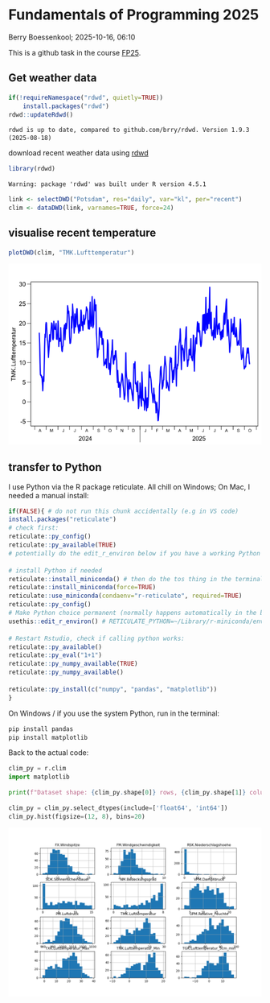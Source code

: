 # Fundamentals of Programming 2025
Berry Boessenkool;
2025-10-16, 06:10

This is a github task in the course
[FP25](https://open.hpi.de/courses/hpi-dh-fprog2025).  

## Get weather data

``` r
if(!requireNamespace("rdwd", quietly=TRUE))
    install.packages("rdwd")
rdwd::updateRdwd()
```

    rdwd is up to date, compared to github.com/brry/rdwd. Version 1.9.3 (2025-08-18)

download recent weather data using
[rdwd](https://bookdown.org/brry/rdwd/)

``` r
library(rdwd)
```

    Warning: package 'rdwd' was built under R version 4.5.1

``` r
link <- selectDWD("Potsdam", res="daily", var="kl", per="recent")
clim <- dataDWD(link, varnames=TRUE, force=24)
```

## visualise recent temperature

``` r
plotDWD(clim, "TMK.Lufttemperatur")
```

![](README_files/figure-commonmark/plot_clim-1.png)

## transfer to Python

I use Python via the R package reticulate. All chill on Windows; On Mac,
I needed a manual install:

``` r
if(FALSE){ # do not run this chunk accidentally (e.g in VS code)
install.packages("reticulate")
# check first:
reticulate::py_config()
reticulate::py_available(TRUE)
# potentially do the edit_r_environ below if you have a working Python path

# install Python if needed
reticulate::install_miniconda() # then do the tos thing in the terminal, then:
reticulate::install_miniconda(force=TRUE)
reticulate::use_miniconda(condaenv="r-reticulate", required=TRUE)
reticulate::py_config()
# Make Python choice permanent (normally happens automatically in the background):
usethis::edit_r_environ() # RETICULATE_PYTHON=~/Library/r-miniconda/envs/r-reticulate/bin/python

# Restart Rstudio, check if calling python works:
reticulate::py_available()
reticulate::py_eval("1+1")
reticulate::py_numpy_available(TRUE)
reticulate::py_numpy_available()

reticulate::py_install(c("numpy", "pandas", "matplotlib"))
}
```

On Windows / if you use the system Python, run in the terminal:

``` bash
pip install pandas
pip install matplotlib
```

Back to the actual code:

``` python
clim_py = r.clim
import matplotlib
```

``` python
print(f"Dataset shape: {clim_py.shape[0]} rows, {clim_py.shape[1]} columns")
```

``` python
clim_py = clim_py.select_dtypes(include=['float64', 'int64'])
clim_py.hist(figsize=(12, 8), bins=20)
```

![](README_files/figure-commonmark/histograms-1.png)
